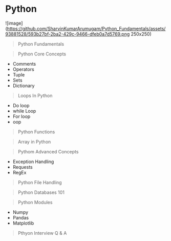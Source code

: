 # Python

![image](https://github.com/SharvinKumarArumugam/Python_Fundamentals/assets/93881528/593b27bf-2ba2-429c-9466-dfeb0a7d5769.png 250x250)

> Python Fundamentals

> Python Core Concepts
- Comments
- Operators
- Tuple
- Sets
- Dictionary
  
> Loops In Python
- Do loop
- while Loop
- For loop
- oop
  
> Python Functions

> Array in Python

> Pythom Advanced Concepts
- Exception Handling
- Requests
- RegEx
  
> Python File Handling

> Python Databases 101

> Python Modules
  - Numpy
  - Pandas
  - Matplotlib
    
> Pthyon Interview Q & A

  

